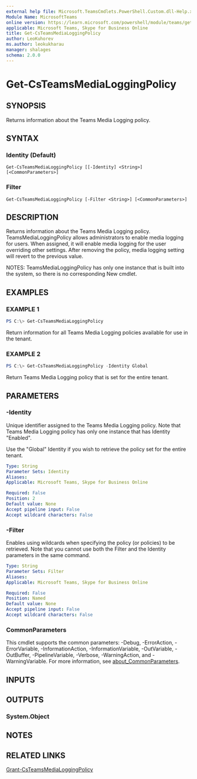 ```yaml
---
external help file: Microsoft.TeamsCmdlets.PowerShell.Custom.dll-Help.xml
Module Name: MicrosoftTeams
online version: https://learn.microsoft.com/powershell/module/teams/get-csteamsmedialoggingpolicy
applicable: Microsoft Teams, Skype for Business Online
title: Get-CsTeamsMediaLoggingPolicy
author: LeoKuhorev
ms.author: leokukharau
manager: shalages
schema: 2.0.0
---
```


# Get-CsTeamsMediaLoggingPolicy

## SYNOPSIS

Returns information about the Teams Media Logging policy.

## SYNTAX

### Identity (Default)

```
Get-CsTeamsMediaLoggingPolicy [[-Identity] <String>] [<CommonParameters>]
```

### Filter

```
Get-CsTeamsMediaLoggingPolicy [-Filter <String>] [<CommonParameters>]
```

## DESCRIPTION

Returns information about the Teams Media Logging policy.
TeamsMediaLoggingPolicy allows administrators to enable media logging for users. When assigned, it will enable media logging for the user overriding other settings. After removing the policy, media logging setting will revert to the previous value.

NOTES:
TeamsMediaLoggingPolicy has only one instance that is built into the system, so there is no corresponding New cmdlet.

## EXAMPLES

### EXAMPLE 1

```PowerShell
PS C:\> Get-CsTeamsMediaLoggingPolicy
```

Return information for all Teams Media Logging policies available for use in the tenant.

### EXAMPLE 2

```PowerShell
PS C:\> Get-CsTeamsMediaLoggingPolicy -Identity Global
```

Return Teams Media Logging policy that is set for the entire tenant.

## PARAMETERS

### -Identity

Unique identifier assigned to the Teams Media Logging policy. Note that Teams Media Logging policy has only one instance that has Identity "Enabled".

Use the "Global" Identity if you wish to retrieve the policy set for the entire tenant.

```yaml
Type: String
Parameter Sets: Identity
Aliases:
Applicable: Microsoft Teams, Skype for Business Online

Required: False
Position: 2
Default value: None
Accept pipeline input: False
Accept wildcard characters: False
```
### -Filter

Enables using wildcards when specifying the policy (or policies) to be retrieved.
Note that you cannot use both the Filter and the Identity parameters in the same command.

```yaml
Type: String
Parameter Sets: Filter
Aliases:
Applicable: Microsoft Teams, Skype for Business Online

Required: False
Position: Named
Default value: None
Accept pipeline input: False
Accept wildcard characters: False
```

### CommonParameters

This cmdlet supports the common parameters: -Debug, -ErrorAction, -ErrorVariable, -InformationAction, -InformationVariable, -OutVariable, -OutBuffer, -PipelineVariable, -Verbose, -WarningAction, and -WarningVariable. For more information, see [about_CommonParameters](http://go.microsoft.com/fwlink/?LinkID=113216).

## INPUTS

## OUTPUTS

### System.Object

## NOTES

## RELATED LINKS

[Grant-CsTeamsMediaLoggingPolicy](/powershell/module/teams/grant-csteamsmedialoggingpolicy)
